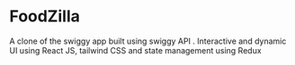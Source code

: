 # FoodZilla
A clone of the swiggy app built using swiggy API . Interactive and dynamic UI using React JS, tailwind CSS and state management using Redux 
